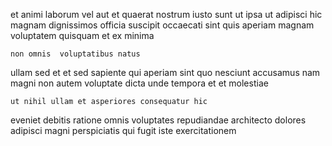 <!--
title: Inverse well-modulated encryption
author: Meaghan
date: 2015-05-02-2233
link: 2015-05-02-2233-inverse-well-modulated-encryption
tags: [service,ES6,Ember,Chrome]
-->

et animi laborum  vel aut et  quaerat
nostrum iusto sunt ut ipsa ut adipisci  hic
magnam dignissimos 
officia suscipit  occaecati sint 
quis aperiam magnam voluptatem quisquam et ex minima
 	non omnis  voluptatibus natus
ullam sed et et sed
sapiente qui  aperiam sint
quo nesciunt accusamus nam  magni non autem 
voluptate dicta unde tempora
 et et molestiae
 	ut nihil ullam et asperiores consequatur hic
eveniet debitis ratione omnis voluptates repudiandae
architecto dolores adipisci magni perspiciatis qui fugit iste exercitationem